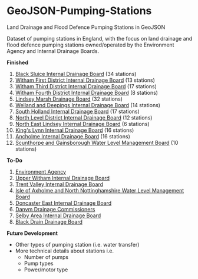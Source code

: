 # GeoJSON-Pumping-Stations
Land Drainage and Flood Defence Pumping Stations in GeoJSON

Dataset of pumping stations in England, with the focus on land drainage and flood defence pumping stations owned/operated by the Environment Agency and Internal Drainage Boards.

**Finished**

1. [Black Sluice Internal Drainage Board](http://www.blacksluiceidb.gov.uk) (34 stations)
2. [Witham First District Internal Drainage Board](http://www.witham-1st-idb.co.uk) (13 stations)
3. [Witham Third District Internal Drainage Board](http://www.witham-3rd-idb.co.uk) (17 stations)
4. [Witham Fourth District Internal Drainage Board](http://www.w4idb.co.uk) (8 stations)
5. [Lindsey Marsh Drainage Board](http://www.wmc-idbs.org.uk/LMDB) (32 stations)
6. [Welland and Deepings Internal Drainage Board](http://www.wellandidb.org.uk) (14 stations)
7. [South Holland Internal Drainage Board](http://www.wlma.org.uk/index.pl?id=23) (17 stations)
8. [North Level District Internal Drainage Board](http://www.northlevelidb.org) (12 stations)
9. [North East Lindsey Internal Drainage Board](http://www.northeastlindsey-idb.org.uk) (6 stations)
10. [King's Lynn Internal Drainage Board](http://www.wlma.org.uk/index.pl?id=42) (16 stations)
11. [Ancholme Internal Drainage Board](http://www.shiregroup-idbs.gov.uk) (16 stations)
12. [Scunthorpe and Gainsborough Water Level Management Board](http://www.shiregroup-idbs.gov.uk) (10 stations)

**To-Do**

1. [Environment Agency](http://www.gov.uk/government/organisations/environment-agency)
2. [Upper Witham Internal Drainage Board](http://www.uwidb.co.uk)
3. [Trent Valley Internal Drainage Board](http://www.wmc-idbs.org.uk/TVIDB/)
4. [Isle of Axholme and North Nottinghamshire Water Level Management Board](http://www.wmc-idbs.org.uk/IoAaNN)
5. [Doncaster East Internal Drainage Board](http://www.shiregroup-idbs.gov.uk)
6. [Danvm Drainage Commissioners](http://www.shiregroup-idbs.gov.uk)
7. [Selby Area Internal Drainage Board](http://www.shiregroup-idbs.gov.uk)
8. [Black Drain Drainage Board](http://www.shiregroup-idbs.gov.uk)

**Future Development**

* Other types of pumping station (i.e. water transfer)
* More technical details about stations i.e.
  * Number of pumps
  * Pump types
  * Power/motor type
